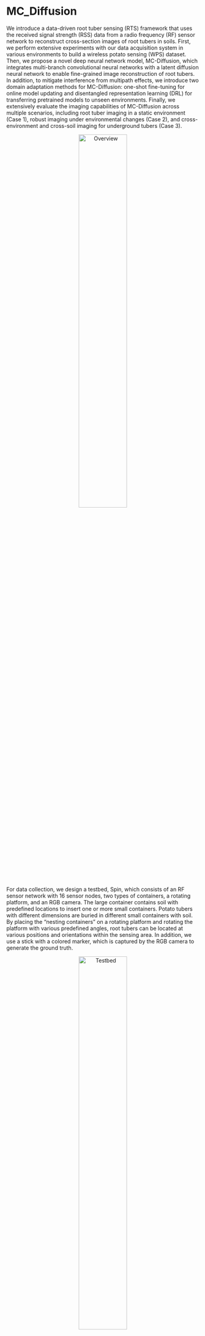 # MC_Diffusion
We introduce a data-driven root tuber sensing (RTS) framework that uses the received signal strength (RSS) data from a radio frequency (RF) sensor network to reconstruct cross-section images of root tubers in soils. First, we perform extensive experiments with our data acquisition system in various environments to build a wireless potato sensing (WPS) dataset. Then, we propose a novel deep neural network model, MC-Diffusion, which integrates multi-branch convolutional neural networks with a latent diffusion neural network to enable fine-grained image reconstruction of root tubers. In addition, to mitigate interference from multipath effects, we introduce two domain adaptation methods for MC-Diffusion: one-shot fine-tuning for online model updating and disentangled representation learning (DRL) for transferring pretrained models to unseen environments. Finally, we extensively evaluate the imaging capabilities of MC-Diffusion across multiple scenarios, including root tuber imaging in a static environment (Case 1), robust imaging under environmental changes (Case 2), and cross-environment and cross-soil imaging for underground tubers (Case 3).
<p align="center">
  <img src="images/Overview.png" alt="Overview" width="50%"/>
</p>

For data collection, we design a testbed, Spin, which consists of an RF sensor network with 16 sensor nodes, two types of containers, a rotating platform, and an RGB camera. The large container contains soil with predefined locations to insert one or more small containers. Potato tubers with different dimensions are buried in different small containers with soil. By placing the “nesting containers” on a rotating platform and rotating the platform with various predefined angles, root tubers can be located at various positions and orientations within the sensing area. In addition, we use a stick with a colored marker, which is captured by the RGB camera to generate the ground truth.  
<p align="center">
  <img src="images/Testbed.png" alt="Testbed" width="50%"/>
</p>

To evaluate the performance of our RTS framework, we construct a comprehensive dataset, WPS, consisting of data from a static environment (Case 1), an environment with dynamic changes (Case 2), and multiple environments and soil moisture conditions (Case 3).
<p align="center">
  <img src="images/Dataset.png" alt="Dataset" width="90%"/>
</p>

Some visualization results of MC-Diffusion and baseline methods are shown below. For illustration, we present imaging results from a static environment, a fixed environment with dynamic changes, and across multiple environments. 
<p align="center">
  <img src="images/Visualization.png" alt="Visualization" width="90%"/>
</p>

The raw dataset has been publicly released. Both the dataset and code for data pre-processing are accessible at [https://ieee-dataport.org/documents/underground-root-tuber-sensing-wireless-networks](https://ieee-dataport.org/documents/underground-root-tuber-sensing-wireless-networks). In addition, we have released the pre-trained model and the corresponding data files in releases, which can be used for performance testing. 


# Prerequisite and Evaluation

## Prerequisite
MC_Diffusion is implemented with Python 3.10 and PyTorch 2.1.0. Our development environment can be managed using either Docker or Anaconda. In the following, we provide separate descriptions for each. 

### 1. Anaconda management
In the absence of Docker, the development environment can be configured using Anaconda (Version 23.9.0) by following the procedure outlined below.

* Create a conda environment called MC-Diffusion based on Python 3.10, and activate the environment.
```
conda create -n MC_Diffusion python=3.10

conda activate MC_Diffusion
```
* Install PyTorch, if CUDA is available.
```
pip install torch==2.1.0+cu121 torchvision==0.16.0+cu121 torchaudio==2.1.0+cu121 --index-url https://download.pytorch.org/whl/cu121
```
* Install PyTorch, if CUDA is not available.
```
pip install torch==2.1.0+cpu torchvision==0.16.0+cpu torchaudio==2.1.0+cpu --index-url https://download.pytorch.org/whl/cpu
```
* Install other required packages.
```
pip install matplotlib

pip install scikit-image

pip install vit-pytorch

pip install einops

pip install pytorch-ignite
```

### 2. Docker management
If a Docker environment is already available, the development environment can be configured as follows. 

* Pull the Docker image and create the development container. Note that a folder named "MC_Diffusion" is created in the current directory to store the development environment, and its location can be adjusted as needed. 
```
docker pull pytorch/pytorch:2.1.0-cuda12.1-cudnn8-devel

mkdir MC_Diffusion

docker run -tid --name=MC_Diffusion --gpus=all --ipc=host --network=host -v ./MC_Diffusion/:/workspace/MC_Diffusion pytorch/pytorch:2.1.0-cuda12.1-cudnn8-devel
```

* Start the container and install the required packages.
```
docker exec -it MC_Diffusion bash

pip install matplotlib

pip install scikit-image

pip install vit-pytorch

pip install einops

pip install pytorch-ignite
```

### 3. Download project
Download or git clone the MC_Diffusion project. Download the data and pre-trained models in releases to the project directory. Note that, to evaluate the efficacy of MC-Diffusion under different sensing cases, we divide the experiments into three cases: imaging in a static environment (Case 1), imaging in an environment with dynamic changes (Case 2), and imaging across different environments and soil moisture conditions (Case 3). Case 3 is further divided into two parts: cross-environment imaging (Case3_Environment) and imaging under varying soil moisture conditions (Case3_Moisture). When extracting the files, the corresponding data and models should be placed into their respective directories. 

* Extract files to their respective directories.
```
unzip Case1.zip -d [Case1 of MC_Diffusion root directory]

unzip Case2.zip -d [Case2 of MC_Diffusion root directory]

unzip Case3_Environment.zip -d [Case3_Environment of MC_Diffusion root directory]

unzip Case3_Moisture.zip -d [Case3_Environment of MC_Diffusion root directory]
```

### 4. Running
After configuring the development environment and loading the required datasets and models, the programs corresponding to different Cases can be executed directly.
* Run Case 1
```
cd Case1/SecondStageCodes/
python Main.py
```
* Run Case 2
```
cd Case2/SecondStageCodes/
python Main.py
```
* Run Case3_Environment
```
cd Case3_Environment/SecondStageCodes/
python Main.py
```
* Run Case3_Moisture
```
cd Case3_Moisture/SecondStageCodes/
python Main.py
```

## Evaluation

### 1. Evaluation for Case 1
We first evaluate the performance of MC-Diffusion in a static environment (Case 1), where RSS data are collected at 840 positions for 10 root tubers. All tuber-position pairs are split into a 9:1 ratio for training and evaluation.
<p align="center">
  <img src="images/Case1.png" alt="Case1" width="50%"/>
</p>
Table III shows that our model achieves SSIM and IoU values of 0.99 and 0.88, respectively, outperforming the considered baseline models. It also achieves an average RPD value of 0.08, higher than that of the baselines. These results demonstrate the efficacy of our model in producing high-quality and accurate images.

### 2. Evaluation for Case 2
To verify the robustness of our MC-Diffusion model, we randomly modify the environmental layout during data collection, thereby generating variations in the RSS data and creating different environmental conditions $E_1$ and $E_2$. We use data from one condition to build the pretrained
model, which is then fine-tuned and evaluated in the other condition. During testing, we select two groups: group 1 contains 5 tubers with an average size larger than that of group 2, which also consists of 5 tubers.
<p align="center">
  <img src="images/Case2.png" alt="Case2" width="50%"/>
</p>
Table V compares the RPD and IoU values of our model under dynamic changes (Case 2) with those of the baseline models. Our model achieves a lower average RPD and a higher average IoU than the baseline models. In our model, we propose a one-shot fine-tuning method to update model parameters online, enabling automatic adaptation to new environmental conditions and mitigating the impact of data variations.

### 3. Evaluation for Crossing Environments (Case 3)
To verify the ability of the MCDiffusion model for cross-environment imaging, we collect RSS data from three different environments: a hallway, a meeting room, and a living room. We denote these environments as $E_h$, $E_m$, and $E_l$, respectively. 
<p align="center">
  <img src="images/Case3_Env.png" alt="Case3_Env" width="50%"/>
</p>
Table VI shows that our model outperforms all baseline models. The performance of baseline models degrades when applied to new environments, as variations in multipath interference lead to significant changes in RSS data. This not only reduces imaging accuracy but also results in unstable performance. To address this issue, our model incorporates a DRL component that extracts environment-invariant features, so as to mitigate overfitting to specific environments and enable more robust and accurate imaging.

### 4. Evaluation for Crossing Soil Moisture (Case 3)
We evaluate MC-Diffusion using RSS data collected under different soil conditions. As described in the experiment section, we perform experiments in a hallway under two soil moisture levels: 7.1% and 11.2%. Each soil condition is treated as an environment. We also collect data in a meeting room with soil at a moisture level of 7.1% to train and evaluate MC-Diffusion. We denote $E_{h_1}$ and $E_{h_2}$ as two soil conditions with moisture levels of 7.1% and 11.2%, respectively, and $E_m$ represents the meeting room. 
<p align="center">
  <img src="images/Case3_Moisture.png" alt="Case3_Moisture" width="50%"/>
</p>
Table VII presents the RPD and IoU values of MC-Diffusion and baseline models for imaging under different soil moisture levels. The average IoU value of MC-Diffusion surpasses all baseline models under two soil moisture levels ($E_{h_1}$ and $E_{h_2}$). The performance of baseline models degrades under new soil conditions, as varying moisture levels lead to different levels of RF signal attenuation, resulting in significant changes in RSS data. To address this problem, MC-Diffusion treats each soil condition as a distinct environment and uses the DRL component to extract soil-independent features from RSS data, enabling robust and accurate imaging across different soil conditions.
